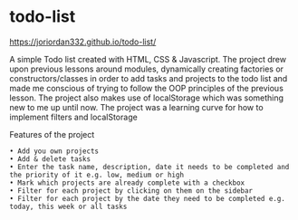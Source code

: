 # todo-list

https://joriordan332.github.io/todo-list/

A simple Todo list created with HTML, CSS & Javascript. The project drew upon previous lessons around modules, dynamically creating factories or constructors/classes in order to add tasks and projects to the todo list and made me conscious of trying to follow the OOP principles of the previous lesson. The project also makes use of localStorage which was something new to me up until now. The project was a learning curve for how to implement filters and localStorage

Features of the project

    • Add you own projects
    • Add & delete tasks
    • Enter the task name, description, date it needs to be completed and the priority of it e.g. low, medium or high
    • Mark which projects are already complete with a checkbox
    • Filter for each project by clicking on them on the sidebar
    • Filter for each project by the date they need to be completed e.g. today, this week or all tasks
